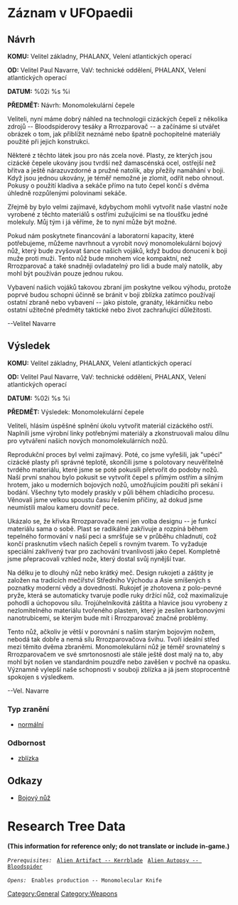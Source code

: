 # Záznam v UFOpaedii

## Návrh

**KOMU:** Velitel základny, PHALANX, Velení atlantických operací

**OD:** Velitel Paul Navarre, VaV: technické oddělení, PHALANX, Velení
atlantických operací

**DATUM:** %02i %s %i

**PŘEDMĚT:** Návrh: Monomolekulární čepele

Veliteli, nyní máme dobrý náhled na technologii cizáckých čepelí z
několika zdrojů -- Bloodspiderovy tesáky a Rrrozparovač -- a začínáme si
utvářet obrázek o tom, jak přiblížit neznámé nebo špatně pochopitelné
materiály použité při jejich konstrukci.

Některé z těchto látek jsou pro nás zcela nové. Plasty, ze kterých jsou
cizácké čepele ukovány jsou tvrdší než damascénská ocel, ostřejší než
břitva a ještě nárazuvzdorné a pružné natolik, aby přežily namáhání v
boji. Když jsou jednou ukovány, je téměř nemožné je zlomit, odřít nebo
ohnout. Pokusy o použití kladiva a sekáče přímo na tuto čepel končí s
dvěma úhledně rozpůlenými polovinami sekáče.

Zřejmě by bylo velmi zajímavé, kdybychom mohli vytvořit naše vlastní
nože vyrobené z těchto materiálů s ostřími zužujícími se na tloušťku
jedné molekuly. Můj tým i já věříme, že to nyní může být možné.

Pokud nám poskytnete financování a laboratorní kapacity, které
potřebujeme, můžeme navrhnout a vyrobit nový monomolekulární bojový nůž,
který bude zvyšovat šance našich vojáků, když budou donuceni k boji muže
proti muži. Tento nůž bude mnohem více kompaktní, než Rrrozparovač a
také snadněji ovladatelný pro lidi a bude malý natolik, aby mohl být
používán pouze jednou rukou.

Vybavení našich vojáků takovou zbraní jim poskytne velkou výhodu,
protože poprvé budou schopni účinně se bránit v boji zblízka zatímco
používají ostatní zbraně nebo vybavení -- jako pistole, granáty,
lékárničku nebo ostatní užitečné předměty taktické nebo život
zachraňující důležitosti.

--Velitel Navarre

## Výsledek

**KOMU:** Velitel základny, PHALANX, Velení atlantických operací

**OD:** Velitel Paul Navarre, VaV: technické oddělení, PHALANX, Velení
atlantických operací

**DATUM:** %02i %s %i

**PŘEDMĚT:** Výsledek: Monomolekulární čepele

Veliteli, hlásím úspěšné splnění úkolu vytvořit materiál cizáckého
ostří. Naplnili jsme výrobní linky potřebnými materiály a zkonstruovali
malou dílnu pro vytváření našich nových monomolekulárních nožů.

Reprodukční proces byl velmi zajímavý. Poté, co jsme vyřešili, jak
"upéci" cizácké plasty při správné teplotě, skončili jsme s polotovary
neuvěřitelně tvrdého materiálu, které jsme se poté pokusili přetvořit do
podoby nožů. Naší první snahou bylo pokusit se vytvořit čepel s přímým
ostřím a silným hrotem, jako u moderních bojových nožů, umožňujícím
použití při sekání i bodání. Všechny tyto modely praskly v půli během
chladicího procesu. Věnovali jsme velkou spoustu času řešením příčiny,
až dokud jsme neumístili malou kameru dovnitř pece.

Ukázalo se, že křivka Rrrozparovače není jen volba designu -- je funkcí
materiálu sama o sobě. Plast se radikálně zakřivuje a rozpíná během
tepelného formování v naší peci a smršťuje se v průběhu chladnutí, což
končí prasknutím všech našich čepelí s rovným tvarem. To vyžaduje
speciální zakřivený tvar pro zachování trvanlivosti jako čepel.
Kompletně jsme přepracovali vzhled nože, který dostal svůj nynější tvar.

Na délku je to dlouhý nůž nebo krátký meč. Design rukojeti a záštity je
založen na tradicích mečířství Středního Východu a Asie smíšených s
poznatky moderní vědy a dovedností. Rukojeť je zhotovena z polo-pevné
pryže, která se automaticky tvaruje podle ruky držící nůž, což
maximalizuje pohodlí a úchopovou sílu. Trojúhelníkovitá záštita a
hlavice jsou vyrobeny z nezlomitelného materiálu tvořeného plastem,
který je zesílen karbonovými nanotrubicemi, se kterým bude mít i
Rrrozparovač značné problémy.

Tento nůž, ačkoliv je větší v porovnání s naším starým bojovým nožem,
nebodá tak dobře a nemá sílu Rrrozparovačova švihu. Tvoří ideální střed
mezi těmito dvěma zbraněmi. Monomolekulární nůž je téměř srovnatelný s
Rrrozparovačem ve své smrtonosnosti ale stále ještě dost malý na to, aby
mohl být nošen ve standardním pouzdře nebo zavěšen v pochvě na opasku.
Významně vylepší naše schopnosti v souboji zblízka a já jsem
stoprocentně spokojen s výsledkem.

--Vel. Navarre

### Typ zranění

- [normální](Damage/normal "wikilink")

### Odbornost

- [zblízka](Skills/close "wikilink")

## Odkazy

- [Bojový nůž](Vybavení/Záložní_zbraně/Bojový_nůž "wikilink")

# Research Tree Data

**(This information for reference only; do not translate or include
in-game.)**

*`Prerequisites:`*
` `[`Alien Artifact -- Kerrblade`](Equipment/Secondary_Weapons/Kerrblade "wikilink")
` `[`Alien Autopsy -- Bloodspider`](Aliens/Bloodspider "wikilink")

*`Opens:`*
` Enables production -- Monomolecular Knife`

[Category:General](Category:General "wikilink")
[Category:Weapons](Category:Weapons "wikilink")